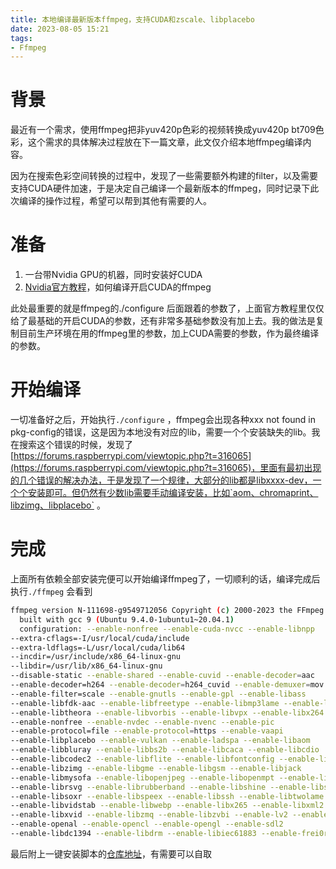```yaml
---
title: 本地编译最新版本ffmpeg，支持CUDA和zscale、libplacebo
date: 2023-08-05 15:21
tags:
- Ffmpeg
---
```


# 背景
最近有一个需求，使用ffmpeg把非yuv420p色彩的视频转换成yuv420p bt709色彩，这个需求的具体解决过程放在下一篇文章，此文仅介绍本地ffmpeg编译内容。

因为在搜索色彩空间转换的过程中，发现了一些需要额外构建的filter，以及需要支持CUDA硬件加速，于是决定自己编译一个最新版本的ffmpeg，同时记录下此次编译的操作过程，希望可以帮到其他有需要的人。
<!--more-->

# 准备
1. 一台带Nvidia GPU的机器，同时安装好CUDA
2. [Nvidia官方教程](https://docs.nvidia.com/video-technologies/video-codec-sdk/11.1/ffmpeg-with-nvidia-gpu/index.html#compiling-for-linux)，如何编译开启CUDA的ffmpeg

此处最重要的就是ffmpeg的./configure 后面跟着的参数了，上面官方教程里仅仅给了最基础的开启CUDA的参数，还有非常多基础参数没有加上去。我的做法是复制目前生产环境在用的ffmpeg里的参数，加上CUDA需要的参数，作为最终编译的参数。

# 开始编译
一切准备好之后，开始执行`./configure` ，ffmpeg会出现各种xxx not found in pkg-config的错误，这是因为本地没有对应的lib，需要一个个安装缺失的lib。我在搜索这个错误的时候，发现了[https://forums.raspberrypi.com/viewtopic.php?t=316065](https://forums.raspberrypi.com/viewtopic.php?t=316065)，里面有最初出现的几个错误的解决办法，于是发现了一个规律，大部分的lib都是libxxxx-dev，一个个安装即可。但仍然有少数lib需要手动编译安装，比如`aom、chromaprint、libzimg、libplacebo` 。

# 完成
上面所有依赖全部安装完便可以开始编译ffmpeg了，一切顺利的话，编译完成后执行`./ffmpeg` 会看到

```bash
ffmpeg version N-111698-g9549712056 Copyright (c) 2000-2023 the FFmpeg developers
  built with gcc 9 (Ubuntu 9.4.0-1ubuntu1~20.04.1)
  configuration: --enable-nonfree --enable-cuda-nvcc --enable-libnpp 
--extra-cflags=-I/usr/local/cuda/include 
--extra-ldflags=-L/usr/local/cuda/lib64 
--incdir=/usr/include/x86_64-linux-gnu 
--libdir=/usr/lib/x86_64-linux-gnu 
--disable-static --enable-shared --enable-cuvid --enable-decoder=aac 
--enable-decoder=h264 --enable-decoder=h264_cuvid --enable-demuxer=mov 
--enable-filter=scale --enable-gnutls --enable-gpl --enable-libass 
--enable-libfdk-aac --enable-libfreetype --enable-libmp3lame --enable-libopus 
--enable-libtheora --enable-libvorbis --enable-libvpx --enable-libx264 
--enable-nonfree --enable-nvdec --enable-nvenc --enable-pic 
--enable-protocol=file --enable-protocol=https --enable-vaapi 
--enable-libplacebo --enable-vulkan --enable-ladspa --enable-libaom 
--enable-libbluray --enable-libbs2b --enable-libcaca --enable-libcdio 
--enable-libcodec2 --enable-libflite --enable-libfontconfig --enable-libfribidi 
--enable-libzimg --enable-libgme --enable-libgsm --enable-libjack 
--enable-libmysofa --enable-libopenjpeg --enable-libopenmpt --enable-libpulse 
--enable-librsvg --enable-librubberband --enable-libshine --enable-libsnappy 
--enable-libsoxr --enable-libspeex --enable-libssh --enable-libtwolame 
--enable-libvidstab --enable-libwebp --enable-libx265 --enable-libxml2 
--enable-libxvid --enable-libzmq --enable-libzvbi --enable-lv2 --enable-omx 
--enable-openal --enable-opencl --enable-opengl --enable-sdl2 
--enable-libdc1394 --enable-libdrm --enable-libiec61883 --enable-frei0r
```
最后附上一键安装脚本的[仓库地址](https://github.com/zshnb/ffmpeg-gpu-compile-guide)，有需要可以自取
